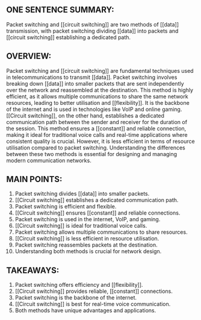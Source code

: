 ## ONE SENTENCE SUMMARY:
Packet switching and [[circuit switching]] are two methods of [[data]] transmission, with packet switching dividing [[data]] into packets and [[circuit switching]] establishing a dedicated path.

## OVERVIEW:
Packet switching and [[circuit switching]] are fundamental techniques used in telecommunications to transmit [[data]]. Packet switching involves breaking down [[data]] into smaller packets that are sent independently over the network and reassembled at the destination. This method is highly efficient, as it allows multiple communications to share the same network resources, leading to better utilisation and [[flexibility]]. It is the backbone of the internet and is used in technologies like VoIP and online gaming. [[Circuit switching]], on the other hand, establishes a dedicated communication path between the sender and receiver for the duration of the session. This method ensures a [[constant]] and reliable connection, making it ideal for traditional voice calls and real-time applications where consistent quality is crucial. However, it is less efficient in terms of resource utilisation compared to packet switching. Understanding the differences between these two methods is essential for designing and managing modern communication networks.

## MAIN POINTS:
1. Packet switching divides [[data]] into smaller packets.
2. [[Circuit switching]] establishes a dedicated communication path.
3. Packet switching is efficient and flexible.
4. [[Circuit switching]] ensures [[constant]] and reliable connections.
5. Packet switching is used in the internet, VoIP, and gaming.
6. [[Circuit switching]] is ideal for traditional voice calls.
7. Packet switching allows multiple communications to share resources.
8. [[Circuit switching]] is less efficient in resource utilisation.
9. Packet switching reassembles packets at the destination.
10. Understanding both methods is crucial for network design.

## TAKEAWAYS:
1. Packet switching offers efficiency and [[flexibility]].
2. [[Circuit switching]] provides reliable, [[constant]] connections.
3. Packet switching is the backbone of the internet.
4. [[Circuit switching]] is best for real-time voice communication.
5. Both methods have unique advantages and applications.